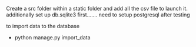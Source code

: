 Create a src folder within a static folder and add all the csv file to launch it. additionally set up db.sqlite3 first....... need to setup postgresql after testing

to import data to the database 
- python manage.py import_data

  
